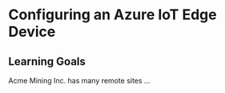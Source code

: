 # Configuring an Azure IoT Edge Device

## Learning Goals
Acme Mining Inc. has many remote sites ...